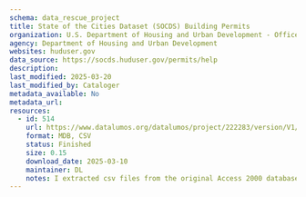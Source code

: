 ```yaml
---
schema: data_rescue_project 
title: State of the Cities Dataset (SOCDS) Building Permits
organization: U.S. Department of Housing and Urban Development - Office of Policy Development and Research
agency: Department of Housing and Urban Development
websites: huduser.gov
data_source: https://socds.huduser.gov/permits/help
description: 
last_modified: 2025-03-20
last_modified_by: Cataloger
metadata_available: No
metadata_url: 
resources:
  - id: 514
    url: https://www.datalumos.org/datalumos/project/222283/version/V1/view
    format: MDB, CSV
    status: Finished
    size: 0.15
    download_date: 2025-03-10
    maintainer: DL
    notes: I extracted csv files from the original Access 2000 databases and uploaded those as well
---
```

